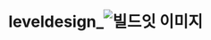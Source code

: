 # leveldesign_![빌드잇 이미지](https://github.com/03JeongHyo/leveldesign_/assets/105775149/1571c9f8-d864-40a7-afac-e7a480be26e9)
